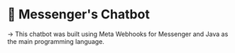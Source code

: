 <h1>
  🤖 Messenger's Chatbot
</h1>

<p>
  -> This chatbot was built using Meta Webhooks for Messenger and Java as the main programming language.
</p>
